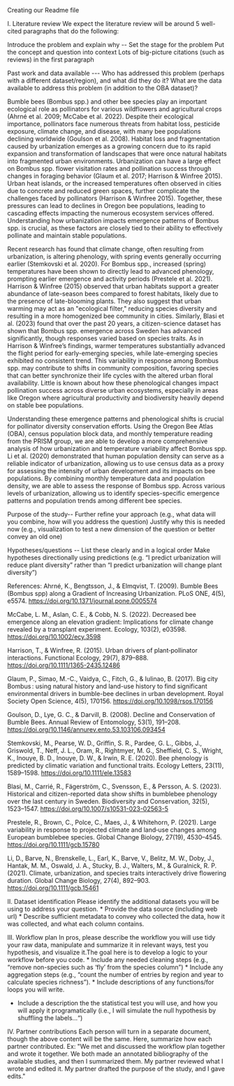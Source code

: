 Creating our Readme file

I. Literature review
We expect the literature review will be around 5 well-cited paragraphs that do the following:

Introduce the problem and explain why --
Set the stage for the problem
Put the concept and question into context
Lots of big-picture citations (such as reviews) in the first paragraph

Past work and data available ---
Who has addressed this problem (perhaps with a different dataset/region), and what did they do it?
What are the data available to address this problem (in addition to the OBA dataset)?

Bumble bees (Bombus spp.) and other bee species play an important ecological role as pollinators for various wildflowers and agricultural crops (Ahrné et al. 2009; McCabe et al. 2022). Despite their ecological importance, pollinators face numerous threats from habitat loss, pesticide exposure, climate change, and disease, with many bee populations declining worldwide (Goulson et al. 2008). Habitat loss and fragmentation caused by urbanization emerges as a growing concern due to its rapid expansion and transformation of landscapes that were once natural habitats into fragmented urban environments. Urbanization can have a large effect on Bombus spp. flower visitation rates and pollination success through changes in foraging behavior (Glaum et al. 2017; Harrison & Winfree 2015). Urban heat islands, or the increased temperatures often observed in cities due to concrete and reduced green spaces, further complicate the challenges faced by pollinators (Harrison & Winfree 2015). Together, these pressures can lead to declines in Oregon bee populations, leading to cascading effects impacting the numerous ecosystem services offered. Understanding how urbanization impacts emergence patterns of Bombus spp. is crucial, as these factors are closely tied to their ability to effectively pollinate and maintain stable populations. 

Recent research has found that climate change, often resulting from urbanization, is altering phenology, with spring events generally occurring earlier (Stemkovski et al. 2020). For Bombus spp., increased (spring) temperatures have been shown to directly lead to advanced phenology, prompting earlier emergence and activity periods (Prestele et al. 2021). Harrison & Winfree (2015) observed that urban habitats support a greater abundance of late-season bees compared to forest habitats, likely due to the presence of late-blooming plants. They also suggest that urban warming may act as an "ecological filter," reducing species diversity and resulting in a more homogenized bee community in cities. Similarly, Blasi et al. (2023) found that over the past 20 years, a citizen-science dataset has shown that Bombus spp. emergence across Sweden has advanced significantly, though responses varied based on species traits. As in Harrison & Winfree’s findings, warmer temperatures substantially advanced the flight period for early-emerging species, while late-emerging species exhibited no consistent trend. This variability in response among Bombus spp. may contribute to shifts in community composition, favoring species that can better synchronize their life cycles with the altered urban floral availability. Little is known about how these phenological changes impact pollination success across diverse urban ecosystems, especially in areas like Oregon where agricultural productivity and biodiversity heavily depend on stable bee populations.

Understanding these emergence patterns and phenological shifts is crucial for pollinator diversity conservation efforts. Using the Oregon Bee Atlas (OBA), census population block data, and monthly temperature reading from the PRISM group, we are able to develop a more comprehensive analysis of how urbanization and temperature variability affect Bombus spp. Li et al. (2020) demonstrated that human population density can serve as a reliable indicator of urbanization, allowing us to use census data as a proxy for assessing the intensity of urban development and its impacts on bee populations. By combining monthly temperature data and population density, we are able to assess the response of Bombus spp. Across various levels of urbanization, allowing us to identify species-specific emergence patterns and population trends among different bee species. 

Purpose of the study--
Further refine your approach (e.g., what data will you combine, how will you address the question)
Justify why this is needed now (e.g., visualization to test a new dimension of the question or better convey an old one)

Hypotheses/questions --
List these clearly and in a logical order
Make hypotheses directionally using predictions (e.g. “I predict urbanization will reduce plant diversity” rather than “I predict urbanization will change plant diversity”)




References: 
Ahrné, K., Bengtsson, J., & Elmqvist, T. (2009). Bumble Bees (Bombus spp) along a Gradient of Increasing Urbanization. PLoS ONE, 4(5), e5574. https://doi.org/10.1371/journal.pone.0005574

McCabe, L. M., Aslan, C. E., & Cobb, N. S. (2022). Decreased bee emergence along an elevation gradient: Implications for climate change revealed by a transplant experiment. Ecology, 103(2), e03598. https://doi.org/10.1002/ecy.3598

Harrison, T., & Winfree, R. (2015). Urban drivers of plant‐pollinator interactions. Functional Ecology, 29(7), 879–888. https://doi.org/10.1111/1365-2435.12486

Glaum, P., Simao, M.-C., Vaidya, C., Fitch, G., & Iulinao, B. (2017). Big city Bombus : using natural history and land-use history to find significant environmental drivers in bumble-bee declines in urban development. Royal Society Open Science, 4(5), 170156. https://doi.org/10.1098/rsos.170156

Goulson, D., Lye, G. C., & Darvill, B. (2008). Decline and Conservation of Bumble Bees. Annual Review of Entomology, 53(1), 191–208. https://doi.org/10.1146/annurev.ento.53.103106.093454

Stemkovski, M., Pearse, W. D., Griffin, S. R., Pardee, G. L., Gibbs, J., Griswold, T., Neff, J. L., Oram, R., Rightmyer, M. G., Sheffield, C. S., Wright, K., Inouye, B. D., Inouye, D. W., & Irwin, R. E. (2020). Bee phenology is predicted by climatic variation and functional traits. Ecology Letters, 23(11), 1589–1598. https://doi.org/10.1111/ele.13583

Blasi, M., Carrié, R., Fägerström, C., Svensson, E., & Persson, A. S. (2023). Historical and citizen-reported data show shifts in bumblebee phenology over the last century in Sweden. Biodiversity and Conservation, 32(5), 1523–1547. https://doi.org/10.1007/s10531-023-02563-5

Prestele, R., Brown, C., Polce, C., Maes, J., & Whitehorn, P. (2021). Large variability in response to projected climate and land‐use changes among European bumblebee species. Global Change Biology, 27(19), 4530–4545. https://doi.org/10.1111/gcb.15780

Li, D., Barve, N., Brenskelle, L., Earl, K., Barve, V., Belitz, M. W., Doby, J., Hantak, M. M., Oswald, J. A., Stucky, B. J., Walters, M., & Guralnick, R. P. (2021). Climate, urbanization, and species traits interactively drive flowering duration. Global Change Biology, 27(4), 892–903. https://doi.org/10.1111/gcb.15461




II. Dataset identification
Please identify the additional datasets you will be using to address your question. * Provide the data source (including web url) * Describe sufficient metadata to convey who collected the data, how it was collected, and what each column contains.

III. Workflow plan
In pros, please describe the workflow you will use tidy your raw data, manipulate and summarize it in relevant ways, test you hypothesis, and visualize it.The goal here is to develop a logic to your workflow before you code. * Include any needed cleaning steps (e.g., “remove non-species such as ‘fly’ from the species column”) * Include any aggregation steps (e.g., “count the number of entries by region and year to calculate species richness”). * Include descriptions of any functions/for loops you will write.
* Include a description the the statistical test you will use, and how you will apply it programatically (i.e., I will simulate the null hypothesis by shuffling the labels…“)

IV. Partner contributions
Each person will turn in a separate document, though the above content will be the same. Here, summarize how each partner contributed. Ex: "We met and discussed the workflow plan together and wrote it together. We both made an annotated bibliography of the available studies, and then I summarized them. My partner reviewed what I wrote and edited it. My partner drafted the purpose of the study, and I gave edits."
